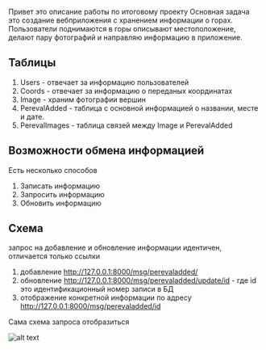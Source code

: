 Привет это описание работы по итоговому проекту
Основная задача это создание вебприложения с хранением информации о горах. 
Пользователи поднимаются в горы описывают местоположение, делают пару фотографий и направляю информацию
в приложение.
## Таблицы
1. Users - отвечает за информацию пользователей
2. Coords - отвечает за информацию о переданых координатах
3. Image - храним фотографии вершин
4. PerevalAdded - таблица с основной информацией о названии, месте и дате.
5. PerevalImages - таблица связей между Image и PerevalAdded

## Возможности обмена информацией
Есть несколько способов
1. Записать информацию
2. Запросить информацию 
3. Обновить информацию 

## Схема
запрос на добавление и обновление информации идентичен,
отличается только ссылки
1. добавление http://127.0.0.1:8000/msg/perevaladded/
2. обновление http://127.0.0.1:8000/msg/perevaladded/update/id - где
id это идентификационный номер записи в БД
3. отображение конкретной информации по адресу http://127.0.0.1:8000/msg/perevaladded/id 

Сама схема запроса отобразиться 

![alt text](https://github.com/zalma2006/skilfactory_django/tree/master/sprint1/readme_md_1.png?raw=true)

